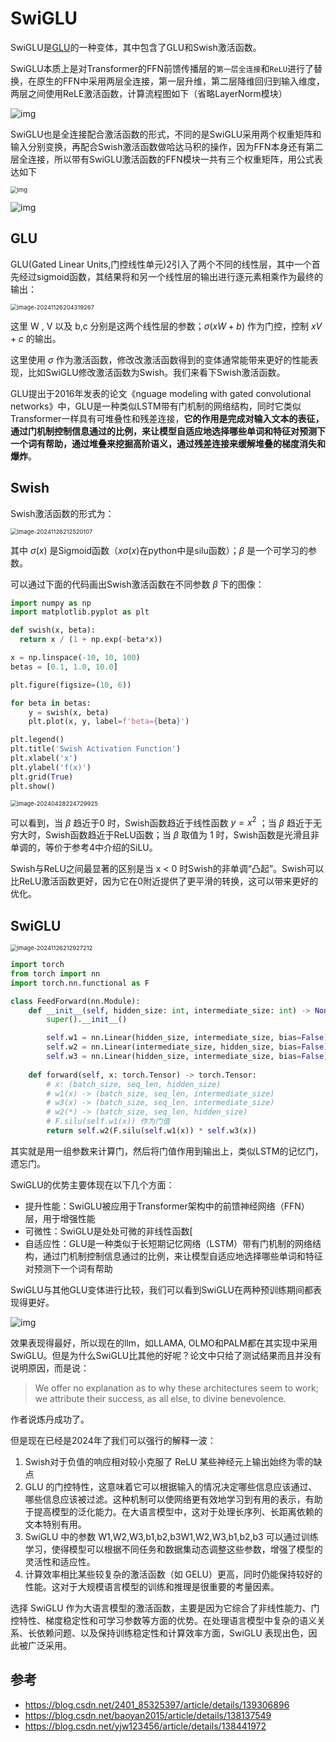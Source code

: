 # SwiGLU

SwiGLU是[GLU](https://so.csdn.net/so/search?q=GLU&spm=1001.2101.3001.7020)的一种变体，其中包含了GLU和Swish激活函数。

SwiGLU本质上是对Transformer的FFN前馈传播层的`第一层全连接`和`ReLU`进行了替换，在原生的FFN中采用两层全连接，第一层升维，第二层降维回归到输入维度，两层之间使用ReLE激活函数，计算流程图如下（省略LayerNorm模块）

![img](./assets/cf1ab831e4ad42baf2a856801c8bf252.png)

SwiGLU也是全连接配合激活函数的形式，不同的是SwiGLU采用两个权重矩阵和输入分别变换，再配合Swish激活函数做哈达马积的操作，因为FFN本身还有第二层全连接，所以带有SwiGLU激活函数的FFN模块一共有三个权重矩阵，用公式表达如下

<img src="./assets/094255ceddec888c9644fc893e172b0c.png" alt="img" style="zoom:67%;" />

![img](./assets/f5420f52c8d516a85d5c0943dfb84fbe.png)



## GLU

GLU(Gated Linear Units,门控线性单元)2引入了两个不同的线性层，其中一个首先经过sigmoid函数，其结果将和另一个线性层的输出进行逐元素相乘作为最终的输出：

<img src="./assets/image-20241126204319267.png" alt="image-20241126204319267" style="zoom: 67%;" />

这里 W , V 以及 b,c 分别是这两个线性层的参数；$\sigma(xW+b)$ 作为门控，控制 $xV+c$ 的输出。

这里使用 $\sigma$ 作为激活函数，修改改激活函数得到的变体通常能带来更好的性能表现，比如SwiGLU修改激活函数为Swish。我们来看下Swish激活函数。

GLU提出于2016年发表的论文《nguage modeling with gated convolutional networks》中，GLU是一种类似LSTM带有门机制的网络结构，同时它类似Transformer一样具有可堆叠性和残差连接，**它的作用是完成对输入文本的表征，通过门机制控制信息通过的比例，来让模型自适应地选择哪些单词和特征对预测下一个词有帮助，通过堆叠来挖掘高阶语义，通过残差连接来缓解堆叠的梯度消失和爆炸**。



## Swish

Swish激活函数的形式为：

<img src="./assets/image-20241126212520107.png" alt="image-20241126212520107" style="zoom:67%;" />

其中 $\sigma(x)$ 是Sigmoid函数（$x\sigma(x)$在python中是silu函数）；$\beta$ 是一个可学习的参数。

可以通过下面的代码画出Swish激活函数在不同参数 $\beta$ 下的图像：

```python
import numpy as np
import matplotlib.pyplot as plt

def swish(x, beta):
  return x / (1 + np.exp(-beta*x))

x = np.linspace(-10, 10, 100)
betas = [0.1, 1.0, 10.0]

plt.figure(figsize=(10, 6))

for beta in betas:
    y = swish(x, beta)
    plt.plot(x, y, label=f'beta={beta}')

plt.legend()
plt.title('Swish Activation Function')
plt.xlabel('x')
plt.ylabel('f(x)')
plt.grid(True)
plt.show()
```

<img src="./assets/fc4d7a525ccbe827f79f3b27082386aa.png" alt="image-20240428224729925" style="zoom:67%;" />

可以看到，当 $\beta$ 趋近于0 时，Swish函数趋近于线性函数 $y=x^2$ ；当 $\beta$ 趋近于无穷大时，Swish函数趋近于ReLU函数；当 $\beta$ 取值为 1 时，Swish函数是光滑且非单调的，等价于参考4中介绍的SiLU。

Swish与ReLU之间最显著的区别是当 x < 0 时Swish的非单调“凸起”。Swish可以比ReLU激活函数更好，因为它在0附近提供了更平滑的转换，这可以带来更好的优化。

## SwiGLU

<img src="./assets/image-20241126212927212.png" alt="image-20241126212927212" style="zoom:67%;" />

```python
import torch
from torch import nn
import torch.nn.functional as F

class FeedForward(nn.Module):
    def __init__(self, hidden_size: int, intermediate_size: int) -> None:
       	super().__init__()

        self.w1 = nn.Linear(hidden_size, intermediate_size, bias=False)
        self.w2 = nn.Linear(intermediate_size, hidden_size, bias=False)
        self.w3 = nn.Linear(hidden_size, intermediate_size, bias=False)
        
    def forward(self, x: torch.Tensor) -> torch.Tensor:
        # x: (batch_size, seq_len, hidden_size)
        # w1(x) -> (batch_size, seq_len, intermediate_size)
        # w3(x) -> (batch_size, seq_len, intermediate_size)
        # w2(*) -> (batch_size, seq_len, hidden_size)
        # F.silu(self.w1(x)) 作为门值
    	return self.w2(F.silu(self.w1(x)) * self.w3(x))

```

其实就是用一组参数来计算门，然后将门值作用到输出上，类似LSTM的记忆门，遗忘门。

SwiGLU的优势主要体现在以下几个方面：

- 提升性能：SwiGLU被应用于Transformer架构中的前馈神经网络（FFN）层，用于增强性能
- 可微性：SwiGLU是处处可微的非线性函数[
- 自适应性：GLU是一种类似于长短期记忆网络（LSTM）带有门机制的网络结构，通过门机制控制信息通过的比例，来让模型自适应地选择哪些单词和特征对预测下一个词有帮助

SwiGLU与其他GLU变体进行比较，我们可以看到SwiGLU在两种预训练期间都表现得更好。

![img](./assets/4946ea32a435813b957c07c5ea33f453.jpg)

效果表现得最好，所以现在的llm，如LLAMA, OLMO和PALM都在其实现中采用SwiGLU。但是为什么SwiGLU比其他的好呢？论文中只给了测试结果而且并没有说明原因，而是说：

> We offer no explanation as to why these architectures seem to work; we  attribute their success, as all else, to divine benevolence.

作者说炼丹成功了。

但是现在已经是2024年了我们可以强行的解释一波：

1. Swish对于负值的响应相对较小克服了 ReLU 某些神经元上输出始终为零的缺点
2. GLU 的门控特性，这意味着它可以根据输入的情况决定哪些信息应该通过、哪些信息应该被过滤。这种机制可以使网络更有效地学习到有用的表示，有助于提高模型的泛化能力。在大语言模型中，这对于处理长序列、长距离依赖的文本特别有用。
3. SwiGLU 中的参数 W1,W2,W3,b1,b2,b3W1,W2,W3,b1,b2,b3 可以通过训练学习，使得模型可以根据不同任务和数据集动态调整这些参数，增强了模型的灵活性和适应性。
4. 计算效率相比某些较复杂的激活函数（如 GELU）更高，同时仍能保持较好的性能。这对于大规模语言模型的训练和推理是很重要的考量因素。

选择 SwiGLU  作为大语言模型的激活函数，主要是因为它综合了非线性能力、门控特性、梯度稳定性和可学习参数等方面的优势。在处理语言模型中复杂的语义关系、长依赖问题、以及保持训练稳定性和计算效率方面，SwiGLU 表现出色，因此被广泛采用。



## 参考

- https://blog.csdn.net/2401_85325397/article/details/139306896
- https://blog.csdn.net/baoyan2015/article/details/138137549
- https://blog.csdn.net/yjw123456/article/details/138441972
